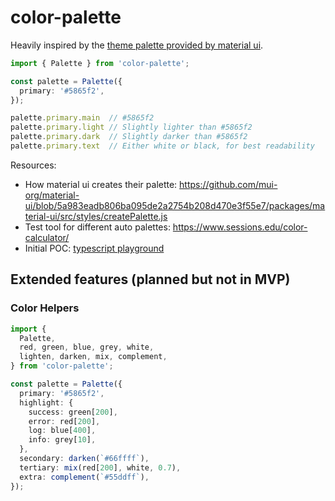 # color-palette

Heavily inspired by the [theme palette provided by material ui](https://material-ui.com/customization/palette/).

```ts
import { Palette } from 'color-palette';

const palette = Palette({
  primary: '#5865f2',
});

palette.primary.main  // #5865f2
palette.primary.light // Slightly lighter than #5865f2
palette.primary.dark  // Slightly darker than #5865f2
palette.primary.text  // Either white or black, for best readability
```

Resources: 

* How material ui creates their palette: https://github.com/mui-org/material-ui/blob/5a983eadb806ba095de2a2754b208d470e3f55e7/packages/material-ui/src/styles/createPalette.js
* Test tool for different auto palettes: https://www.sessions.edu/color-calculator/
* Initial POC: [typescript playground](https://www.typescriptlang.org/play?#code/C4TwDgpgBAogHmAhgOwCYBVwQDzoHxQC8U6UEcwEaAzlAPYBGAVhAMbABQUUA-CWRSqpaAS2QAzCACcoAeV5QA3lADaAaShioAawgg64uQF0AXLAQoMWbLPVGCAXyhnkEAG7SuzkgG4OHUEgSCABbMAAbREoANURwgFdoQi9uAAMAYgASRWpgKTEAcwdUqAAfFKhUqQKGAAps5HiQhmkHABoGppapds7m1oBKEvLuNOqGRHrFRv6ejumu1vmZ7t6F2YchvwCsKABJAAU4iGBKdFCIqKSlVW1NZChc-OQC02CwyJi4xLL9o-CTmcLp9oA5-IFoHsAMJ0cJ0KQAZQA7lFWAALIhKCohRBiMxPQp+UZQcIiApo4D4vKEiqoRBSbRU54FImjSgUJk0sE7IKHY6nHCkciUGh-flAj5XAjERQVFR3LS6fSGdBvdDyowCEXCMUAgXnSWUKAVYl8Pl6yi4DV4E2jMzQ2Hw5GotF+bmsOjIXJQApUaRXGFwxEo4DozG1CbUCCB+Gcl4De0x4MuogEWqy4k4vFQSPRx1SNoVUnkyk5xBRpOF4l0hlmXOVirs0v1-OFzbbD1e4BQf6A664LVCWjmvsGy6UPC1SiGiBmdAJ8xINCYSDYEcC3B4aU24myZhsYAAOio1Ig1CnwKuA0PUggqHirAgtVqt+obVu77cRgGqag6dt3CHkBr5VsSowamYEIGFAbhEIQxAAOQEi8CEKL6rhSAG+bOqGaK1G4P5mL2Ar4QMoHcJs76KJsUDlrRyAgB2nrekgFrXMRlD-sSYD5DiUggGYCHpAAzMJAAsYmoKgCHkVAlC5IJ4y1AAjO+wkAEyqVAACsYkDDJFRomSaLFhSZgZmB3A8SIfECVAQlSeI4jadpBmWdwUadjWdlCS5jniG5oxgu2-idtQsIQIecIFLUrF9gMfhAA)

## Extended features (planned but not in MVP)

### Color Helpers

```ts
import { 
  Palette,
  red, green, blue, grey, white,
  lighten, darken, mix, complement,
} from 'color-palette';

const palette = Palette({
  primary: '#5865f2',
  highlight: {
    success: green[200],
    error: red[200],
    log: blue[400],
    info: grey[10],
  },
  secondary: darken(`#66ffff`),
  tertiary: mix(red[200], white, 0.7),
  extra: complement(`#55ddff`),
});
```

